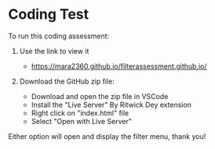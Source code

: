 # Coding Test

To run this coding assessment:

1) Use the link to view it
   - https://mara2360.github.io/filterassessment.github.io/

3) Download the GitHub zip file:
   - Download and open the zip file in VSCode
   - Install the "Live Server" By Ritwick Dey extension
   - Right click on "index.html" file
   - Select "Open with Live Server"

Either option will open and display the filter menu, thank you!

